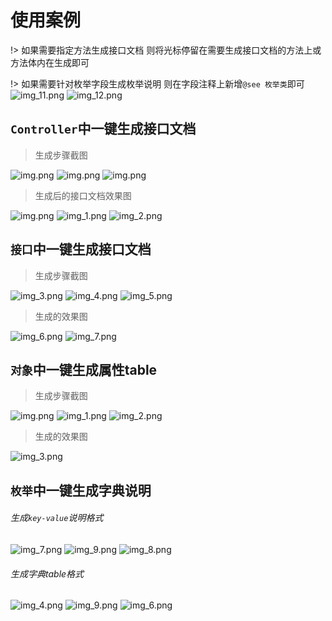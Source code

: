 # 使用案例

!> 如果需要指定方法生成接口文档 则将光标停留在需要生成接口文档的方法上或方法体内在生成即可

!> 如果需要针对枚举字段生成枚举说明 则在字段注释上新增`@see 枚举类`即可
![img_11.png](../img/img_11.png)
![img_12.png](../img/img_12.png)

## `Controller`中一键生成接口文档

> 生成步骤截图

![img.png](../img/controller_1.png)
![img.png](../img/controller_2.png)
![img.png](../img/controller_3.png)

> 生成后的接口文档效果图

![img.png](../img/controller_4.png)
![img_1.png](../img/controller_5.png)
![img_2.png](../img/controller_6.png)

## `接口`中一键生成接口文档

> 生成步骤截图

![img_3.png](../img/interface_1.png)
![img_4.png](../img/interface_2.png)
![img_5.png](../img/interface_3.png)

> 生成的效果图

![img_6.png](../img/interface_4.png)
![img_7.png](../img/interface_5.png)

## `对象`中一键生成属性table

> 生成步骤截图

![img.png](../img/img.png)
![img_1.png](../img/img_1.png)
![img_2.png](../img/img_2.png)

> 生成的效果图

![img_3.png](../img/img_3.png)


## `枚举`中一键生成字典说明

###### 生成`key-value`说明格式

![img_7.png](../img/img_7.png)
![img_9.png](../img/img_9.png)
![img_8.png](../img/img_8.png)

###### 生成字典table格式

![img_4.png](../img/img_4.png)
![img_9.png](../img/img_9.png)
![img_6.png](../img/img_6.png)

